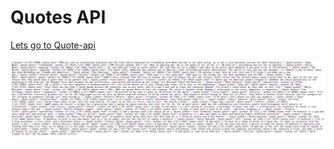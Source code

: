 # Quotes API

[Lets go to Quote-api](https://quotes-from-all-over-the-world.herokuapp.com/api/v1/quotes)

![A test image](quote-api.png)
